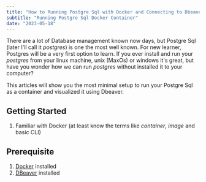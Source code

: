 ```yaml
---
title: "How to Running Postgre Sql with Docker and Connecting to Dbeaver as Database Visualizer"
subtitle: "Running Postgre Sql Docker Container"
date: "2023-05-18" 
---
```


There are a lot of Database management known now days, but Postgre Sql (later I'll call it *postgres*) is one the most well known. For new learner, Postgres will be a very first option to learn. If you ever install and run your *postgres* from your linux machine, unix (MaxOs) or windows it's great, but have you wonder how we can run *postgres* without installed it to your computer?

This articles will show you the most minimal setup to run your Postgre Sql as a container and visualized it using Dbeaver.

## Getting Started
1. Familiar with Docker (at least know the terms like *container*, *image* and basic CLI)

## Prerequisite
1. [Docker](https://www.docker.com/) installed
2. [DBeaver](https://dbeaver.io/) installed